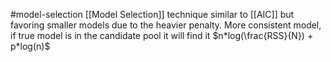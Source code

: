 #model-selection
[[Model Selection]] technique similar to [[AIC]] but favoring smaller models due to the heavier penalty.
More consistent model, if true model is in the candidate pool it will find it
$n*log(\frac{RSS}{N}) + p*log(n)$ 